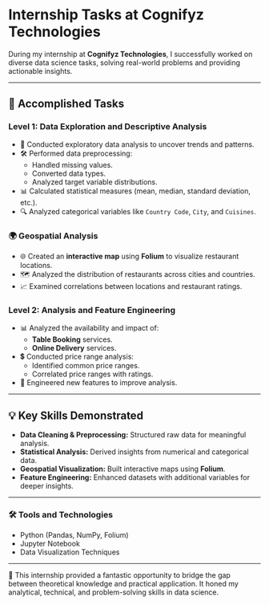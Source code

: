 # Internship Tasks at Cognifyz Technologies

During my internship at **Cognifyz Technologies**, I successfully worked on diverse data science tasks, solving real-world problems and providing actionable insights.

---

## 🚀 Accomplished Tasks

### **Level 1: Data Exploration and Descriptive Analysis**
- 📝 Conducted exploratory data analysis to uncover trends and patterns.
- 🛠️ Performed data preprocessing:
  - Handled missing values.
  - Converted data types.
  - Analyzed target variable distributions.
- 📊 Calculated statistical measures (mean, median, standard deviation, etc.).
- 🔍 Analyzed categorical variables like `Country Code`, `City`, and `Cuisines`.

### **🌍 Geospatial Analysis**
- 🌐 Created an **interactive map** using **Folium** to visualize restaurant locations.
- 🗺️ Analyzed the distribution of restaurants across cities and countries.
- 📈 Examined correlations between locations and restaurant ratings.

### **Level 2: Analysis and Feature Engineering**
- 📊 Analyzed the availability and impact of:
  - **Table Booking** services.
  - **Online Delivery** services.
- 💲 Conducted price range analysis:
  - Identified common price ranges.
  - Correlated price ranges with ratings.
- 🧠 Engineered new features to improve analysis.

---

## 💡 Key Skills Demonstrated
- **Data Cleaning & Preprocessing:** Structured raw data for meaningful analysis.
- **Statistical Analysis:** Derived insights from numerical and categorical data.
- **Geospatial Visualization:** Built interactive maps using **Folium**.
- **Feature Engineering:** Enhanced datasets with additional variables for deeper insights.

---

### 🛠️ Tools and Technologies
- Python (Pandas, NumPy, Folium)
- Jupyter Notebook
- Data Visualization Techniques

---

🌟 This internship provided a fantastic opportunity to bridge the gap between theoretical knowledge and practical application. It honed my analytical, technical, and problem-solving skills in data science.